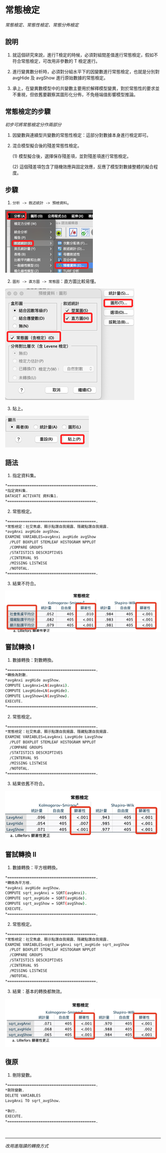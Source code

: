 # 常態檢定

_常態檢定、常態性檢定、常態分佈檢定_

## 說明

1. 就這個研究來說，進行T檢定的時候，必須對組間差值進行常態檢定，假如不符合常態檢定，可改用非參數的 T 檢定進行。

2. 進行變異數分析時，必須對分組水平下的因變數進行常態檢定，也就是分別對 avgHide 及 avgShow 進行原始數據的常態檢定。

3. 承上，在變異數模型中的共變數主要用於解釋模型變異，對於常態性的要求並不重視，但依舊要觀察其圖形化分佈，不免極端值影響模型推論。

## 常態檢定的步驟

_初步可將常態檢定分作兩部分_

1. 因變數與連續型共變數的常態性檢定：這部分對數據本身進行檢定即可。

2. 混合模型擬合後的殘差常態性檢定。

    (1) 模型擬合後，選擇保存殘差項，並對殘差項進行常態檢定。

    (2) 這個殘差項包含了隨機效應與固定效應，反應了模型對數據整體的擬合程度。

## 步驟

1. `分析 -> 敘述統計 -> 預檢資料`。

![](images/img_08.png)

2. `圖形 -> 直方圖 -> 常態圖`：直方圖比較易懂。

![](images/img_09.png)

3. 貼上。

![](images/img_10.png)


## 語法

1. 指定資料集。

```bash
*========================================.
*指定資料集.
DATASET ACTIVATE 資料集1.
*========================================.
```

2. 常態檢定。

```bash
*========================================.
*常態檢定：社交焦慮、顯示點讚自我揭露、隱藏點讚自我揭露.
*avgAnxi avgHide avgShow.
EXAMINE VARIABLES=avgAnxi avgHide avgShow
  /PLOT BOXPLOT STEMLEAF HISTOGRAM NPPLOT
  /COMPARE GROUPS
  /STATISTICS DESCRIPTIVES
  /CINTERVAL 95
  /MISSING LISTWISE
  /NOTOTAL.
*========================================.
```

3. 結果不符合。

![](images/img_01.png)

## 嘗試轉換 I

1. 數據轉換：對數轉換。

```bash
*========================================.
*轉換為對數.
*avgAnxi avgHide avgShow.
COMPUTE LavgAnxi=LN(avgAnxi).
COMPUTE LavgHide=LN(avgHide).
COMPUTE LavgShow=LN(avgShow).
EXECUTE.
*========================================.
```

2. 常態檢定。

```bash
*========================================.
*常態檢定：社交焦慮、顯示點讚自我揭露、隱藏點讚自我揭露.
EXAMINE VARIABLES=LavgAnxi LavgHide LavgShow
  /PLOT BOXPLOT STEMLEAF HISTOGRAM NPPLOT
  /COMPARE GROUPS
  /STATISTICS DESCRIPTIVES
  /CINTERVAL 95
  /MISSING LISTWISE
  /NOTOTAL.
*========================================.
```

3. 結果依舊不符合。

![](images/img_2.png)

## 嘗試轉換 II

1. 數據轉換：平方根轉換。

```bash
*========================================.
*轉換為平方根.
*avgAnxi avgHide avgShow.
COMPUTE sqrt_avgAnxi = SQRT(avgAnxi).
COMPUTE sqrt_avgHide = SQRT(avgHide).
COMPUTE sqrt_avgShow = SQRT(avgShow).
EXECUTE.
*========================================.
```

2. 常態檢定。

```bash
*========================================.
*常態檢定：社交焦慮、顯示點讚自我揭露、隱藏點讚自我揭露.
EXAMINE VARIABLES=sqrt_avgAnxi sqrt_avgHide sqrt_avgShow
  /PLOT BOXPLOT STEMLEAF HISTOGRAM NPPLOT
  /COMPARE GROUPS
  /STATISTICS DESCRIPTIVES
  /CINTERVAL 95
  /MISSING LISTWISE
  /NOTOTAL.
*========================================.
```

3. 結果：基本的轉換都無效。

![](images/img_3.png)

## 復原

1. 刪除變數。

```bash
*========================================.
*刪除變數.
DELETE VARIABLES 
LavgAnxi TO sqrt_avgShow.

*執行.
EXECUTE.
*========================================.
```

<br>

___

_改用進階讀的轉換方式_
